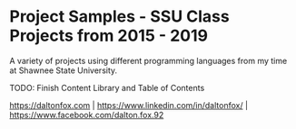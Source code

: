 # Project Samples - SSU Class Projects from 2015 - 2019

A variety of projects using different programming languages from my time at Shawnee State University.

TODO: Finish Content Library and Table of Contents


https://daltonfox.com | https://www.linkedin.com/in/daltonfox/ | https://www.facebook.com/dalton.fox.92
